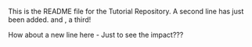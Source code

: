 This is the README file for the Tutorial Repository.
A second line has just been added.
and , a third!

How about a new line here -
Just to see the impact???

